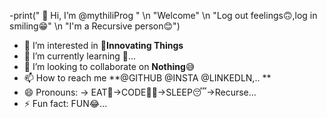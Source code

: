 -print(" 👋 Hi, I’m @mythiliProg "
      \n "Welcome"
      \n "Log out feelings🙃,log in smiling😁" \n "I'm a Recursive person😊")
    
- 👀 I’m interested in **💫Innovating Things**
- 🌱 I’m currently learning 🤫...
- 💞️ I’m looking to collaborate on **Nothing**😅
- 📫 How to reach me **@GITHUB @INSTA @LINKEDLN,.. **
- 😄 Pronouns: -> EAT🍴->CODE👩‍💻->SLEEP😴->Recurse...
- ⚡ Fun fact: FUN😂...

<!---
mythiliProg/mythiliProg is a ✨ special ✨ repository because its `README.md` (this file) appears on your GitHub profile.
You can click the Preview link to take a look at your changes.
--->
